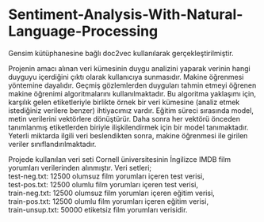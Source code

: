 # Sentiment-Analysis-With-Natural-Language-Processing
Gensim kütüphanesine bağlı doc2vec kullanılarak gerçekleştirilmiştir.

Projenin amacı alınan veri kümesinin duygu analizini yaparak verinin hangi duyguyu içerdiğini çıktı olarak kullanıcıya sunmasıdır. 
Makine öğrenmesi yöntemine dayalıdır. Geçmiş gözlemlerden duyguları tahmin etmeyi öğrenen makine öğrenimi algoritmalarını kullanılmaktadır.
Bu algoritma yaklaşımı için, karşılık gelen etiketleriyle birlikte örnek bir veri kümesine (analiz etmek istediğiniz verilere benzer) ihtiyacımız vardır.
Eğitim süreci sırasında model, metin verilerini vektörlere dönüştürür. 
Daha sonra her vektörü önceden tanımlanmış etiketlerden biriyle ilişkilendirmek için bir model tanımaktadır. 
Yeterli miktarda ilgili veri beslendikten sonra, makine öğrenmesi ile girilen veriler sınıflandırılmaktadır.

Projede kullanılan veri seti Cornell üniversitesinin İngilizce IMDB film yorumları verilerinden alınmıştır. Veri setleri;  
test-neg.txt: 12500 olumsuz film yorumları içeren test verisi,  
test-pos.txt: 12500 olumlu film yorumları içeren test verisi,  
train-neg.txt: 12500 olumsuz film yorumları içeren eğitim verisi,  
train-pos.txt: 12500 olumlu film yorumları içeren eğitim verisi,  
train-unsup.txt: 50000 etiketsiz film yorumları verisidir. 
 
